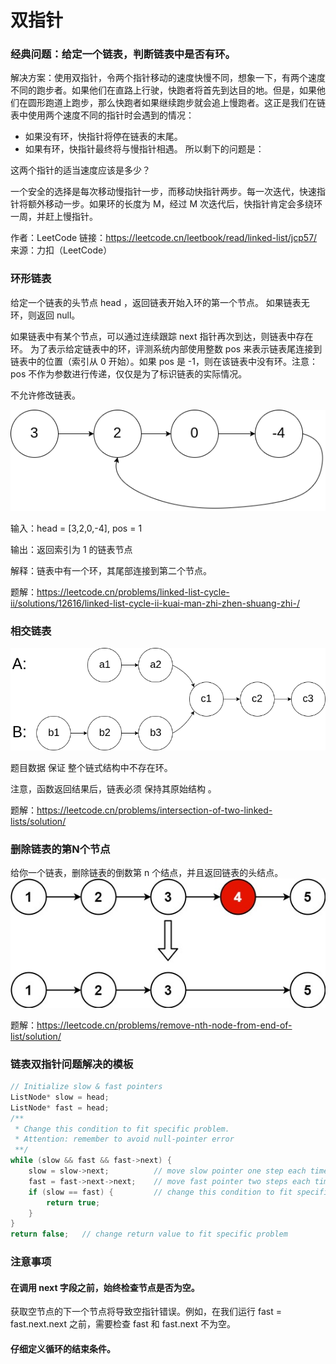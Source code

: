 # 双指针
### 经典问题：给定一个链表，判断链表中是否有环。
解决方案：使用双指针，令两个指针移动的速度快慢不同，想象一下，有两个速度不同的跑步者。如果他们在直路上行驶，快跑者将首先到达目的地。但是，如果他们在圆形跑道上跑步，那么快跑者如果继续跑步就会追上慢跑者。这正是我们在链表中使用两个速度不同的指针时会遇到的情况：

* 如果没有环，快指针将停在链表的末尾。
* 如果有环，快指针最终将与慢指针相遇。
所以剩下的问题是：

这两个指针的适当速度应该是多少？

一个安全的选择是每次移动慢指针一步，而移动快指针两步。每一次迭代，快速指针将额外移动一步。如果环的长度为 M，经过 M 次迭代后，快指针肯定会多绕环一周，并赶上慢指针。

作者：LeetCode
链接：https://leetcode.cn/leetbook/read/linked-list/jcp57/
来源：力扣（LeetCode）

### 环形链表

给定一个链表的头节点  head ，返回链表开始入环的第一个节点。 如果链表无环，则返回 null。

如果链表中有某个节点，可以通过连续跟踪 next 指针再次到达，则链表中存在环。 为了表示给定链表中的环，评测系统内部使用整数 pos 来表示链表尾连接到链表中的位置（索引从 0 开始）。如果 pos 是 -1，则在该链表中没有环。注意：pos 不作为参数进行传递，仅仅是为了标识链表的实际情况。

不允许修改链表。

![](ldpict/LinkedListCycle.png)

输入：head = [3,2,0,-4], pos = 1

输出：返回索引为 1 的链表节点

解释：链表中有一个环，其尾部连接到第二个节点。

题解：https://leetcode.cn/problems/linked-list-cycle-ii/solutions/12616/linked-list-cycle-ii-kuai-man-zhi-zhen-shuang-zhi-/

### 相交链表
![](ldpict/xjListNode.png)

题目数据 保证 整个链式结构中不存在环。

注意，函数返回结果后，链表必须 保持其原始结构 。

题解：https://leetcode.cn/problems/intersection-of-two-linked-lists/solution/

### 删除链表的第N个节点
给你一个链表，删除链表的倒数第 n 个结点，并且返回链表的头结点。
![](ldpict/deleteListNode.jpg)

题解：https://leetcode.cn/problems/remove-nth-node-from-end-of-list/solution/

### 链表双指针问题解决的模板
```C++
// Initialize slow & fast pointers
ListNode* slow = head;
ListNode* fast = head;
/**
 * Change this condition to fit specific problem.
 * Attention: remember to avoid null-pointer error
 **/
while (slow && fast && fast->next) {
    slow = slow->next;          // move slow pointer one step each time
    fast = fast->next->next;    // move fast pointer two steps each time
    if (slow == fast) {         // change this condition to fit specific problem
        return true;
    }
}
return false;   // change return value to fit specific problem
```
### 注意事项
#### 在调用 next 字段之前，始终检查节点是否为空。

获取空节点的下一个节点将导致空指针错误。例如，在我们运行 fast = fast.next.next 之前，需要检查 fast 和 fast.next 不为空。
#### 仔细定义循环的结束条件。